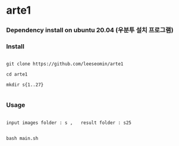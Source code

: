 # arte1

### Dependency install on ubuntu 20.04 (우분투 설치 프로그램) 




### Install

```

git clone https://github.com/leeseomin/arte1

cd arte1

mkdir s{1..27}


```

### Usage
```

input images folder : s ,   result folder : s25


bash main.sh

```
